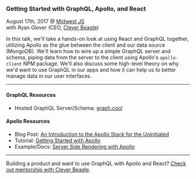 ### Getting Started with GraphQL, Apollo, and React

August 17th, 2017 @ [Midwest JS](http://midwestjs.com) <br />
with Ryan Glover (CEO, [Clever Beagle](http://cleverbeagle.com))

In this talk, we'll take a hands-on look at using React and GraphQL together, utilizing Apollo as the glue between the client and our data source (MongoDB). We'll learn how to wire up a simple GraphQL server and schema, piping data from the server to the client using Apollo's `apollo-client` NPM package. We'll also discuss some high-level theory on why we'd want to use GraphQL in our apps and how it can help us to better manage data in our user interfaces.

---

#### GraphQL Resources

- Hosted GraphQL Server/Schema: [graph.cool](https://www.graph.cool/)

#### Apollo Resources

- Blog Post: [An Introduction to the Apollo Stack for the Uninitiated](https://themeteorchef.com/tutorials/an-introduction-to-the-apollo-stack-for-the-uninitiated)
- Tutorial: [Getting Started with Apollo](https://themeteorchef.com/tutorials/getting-started-with-apollo)
- Example/Docs: [Server Side Rendering with Apollo](http://dev.apollodata.com/react/server-side-rendering.html)

---

Building a product and want to use GraphQL with Apollo and React? [Check out mentorship with Clever Beagle](http://cleverbeagle.com).

